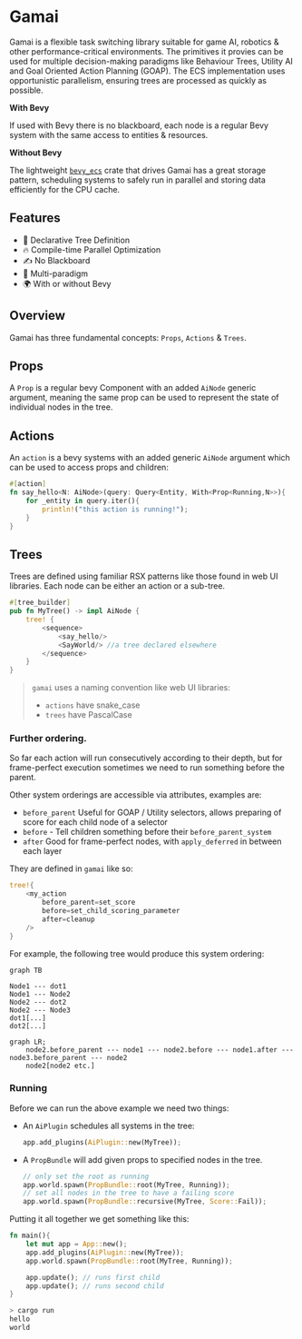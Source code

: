 # Gamai

Gamai is a flexible task switching library suitable for game AI, robotics & other performance-critical environments. The primitives it provies can be used for multiple decision-making paradigms like Behaviour Trees, Utility AI and Goal Oriented Action Planning (GOAP). The ECS implementation uses opportunistic parallelism, ensuring trees are processed as quickly as possible.

**With Bevy**

If used with Bevy there is no blackboard, each node is a regular Bevy system with the same access to entities & resources.

**Without Bevy**

The lightweight [`bevy_ecs`][1] crate that drives Gamai has a great storage pattern, scheduling systems to safely run in parallel and storing data efficiently for the CPU cache.

## Features

- 🌴 Declarative Tree Definition
- 🔥 Compile-time Parallel Optimization
- ✍️ No Blackboard
- 🌈 Multi-paradigm
- 🌍 With or without Bevy


## Overview

Gamai has three fundamental concepts: `Props`, `Actions` & `Trees`.

## Props

A `Prop` is a regular bevy Component with an added `AiNode` generic argument, meaning the same prop can be used to represent the state of individual nodes in the tree.

## Actions

An `action` is a bevy systems with an added generic `AiNode` argument which can be used to access props and children:
```rs
#[action]
fn say_hello<N: AiNode>(query: Query<Entity, With<Prop<Running,N>>){	
	for _entity in query.iter(){
		println!("this action is running!");
	}
}
```

## Trees

Trees are defined using familiar RSX patterns like those found in web UI libraries. Each node can be either an action or a sub-tree.

```rs
#[tree_builder]
pub fn MyTree() -> impl AiNode {
	tree! {
		<sequence>
			<say_hello/>
			<SayWorld/> //a tree declared elsewhere
		</sequence>
	}
}
```

> `gamai` uses a naming convention like web UI libraries:
> - `actions` have snake_case
> - `trees` have PascalCase

### Further ordering.

So far each action will run consecutively according to their depth, but for frame-perfect execution sometimes we need to run something before the parent.

Other system orderings are accessible via attributes, examples are:
- `before_parent` Useful for GOAP / Utility selectors, allows preparing of score for each child node of a selector
- `before` - Tell children something before their `before_parent_system`
- `after` Good for frame-perfect nodes, with `apply_deferred` in between each layer

They are defined in `gamai` like so:
```rs
tree!{
	<my_action
		before_parent=set_score
		before=set_child_scoring_parameter
		after=cleanup
	/>
}
```

For example, the following tree would produce this system ordering:

```mermaid
graph TB

Node1 --- dot1
Node1 --- Node2
Node2 --- dot2
Node2 --- Node3
dot1[...]
dot2[...]
```
```mermaid
graph LR;
	node2.before_parent --- node1 --- node2.before --- node1.after --- node3.before_parent --- node2 
	node2[node2 etc.]
```


### Running

Before we can run the above example we need two things:
- An `AiPlugin` schedules all systems in the tree:
  
	```rs 
	app.add_plugins(AiPlugin::new(MyTree));
	```
- A `PropBundle` will add given props to specified nodes in the tree.
	```rs
	// only set the root as running
	app.world.spawn(PropBundle::root(MyTree, Running));
	// set all nodes in the tree to have a failing score
	app.world.spawn(PropBundle::recursive(MyTree, Score::Fail));
	```

Putting it all together we get something like this:

```rs
fn main(){
	let mut app = App::new();	
	app.add_plugins(AiPlugin::new(MyTree));
	app.world.spawn(PropBundle::root(MyTree, Running));

	app.update(); // runs first child
	app.update(); // runs second child
}
```
```sh
> cargo run
hello
world
```
<!-- > This example uses `bevy`, see [no_bevy](./no_bevy) for more examples. -->

[1]: https://crates.io/crates/bevy_ecs
